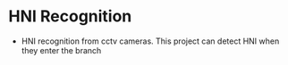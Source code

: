 # HNI Recognition
* HNI recognition from cctv cameras.
This project can detect HNI when they enter the branch
